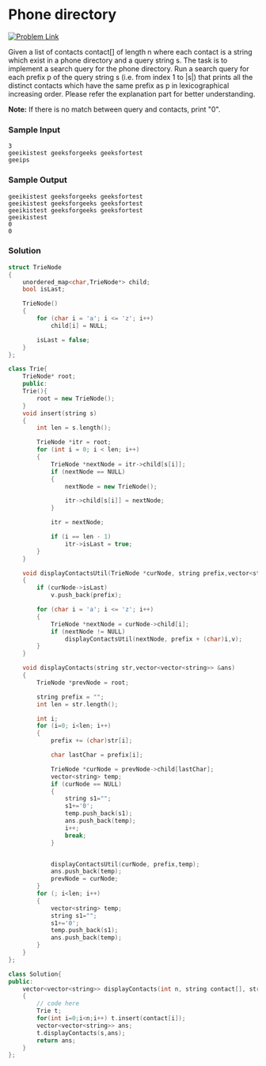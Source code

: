 # Phone directory

[![Problem Link](https://img.shields.io/badge/GeeksforGeeks-298D46?style=for-the-badge&logo=geeksforgeeks&logoColor=white)](https://practice.geeksforgeeks.org/problems/phone-directory4628/1/#)

Given a list of contacts contact[] of length n where each contact is a string which exist in a phone directory and a query string s. The task is to implement a search query for the phone directory. Run a search query for each prefix p of the query string s (i.e. from index 1 to |s|) that prints all the distinct contacts which have the same prefix as p in lexicographical increasing order. Please refer the explanation part for better understanding.

**Note:** If there is no match between query and contacts, print "0".

### Sample Input

```
3
geeikistest geeksforgeeks geeksfortest
geeips
```

### Sample Output

```
geeikistest geeksforgeeks geeksfortest
geeikistest geeksforgeeks geeksfortest
geeikistest geeksforgeeks geeksfortest
geeikistest
0
0
```

### Solution

```cpp
struct TrieNode
{
    unordered_map<char,TrieNode*> child;
    bool isLast;

    TrieNode()
    {
        for (char i = 'a'; i <= 'z'; i++)
            child[i] = NULL;

        isLast = false;
    }
};

class Trie{
    TrieNode* root;
    public:
    Trie(){
        root = new TrieNode();
    }
    void insert(string s)
    {
        int len = s.length();

        TrieNode *itr = root;
        for (int i = 0; i < len; i++)
        {
            TrieNode *nextNode = itr->child[s[i]];
            if (nextNode == NULL)
            {
                nextNode = new TrieNode();

                itr->child[s[i]] = nextNode;
            }

            itr = nextNode;

            if (i == len - 1)
                itr->isLast = true;
        }
    }

    void displayContactsUtil(TrieNode *curNode, string prefix,vector<string> &v)
    {
        if (curNode->isLast)
            v.push_back(prefix);

        for (char i = 'a'; i <= 'z'; i++)
        {
            TrieNode *nextNode = curNode->child[i];
            if (nextNode != NULL)
                displayContactsUtil(nextNode, prefix + (char)i,v);
        }
    }

    void displayContacts(string str,vector<vector<string>> &ans)
    {
        TrieNode *prevNode = root;

        string prefix = "";
        int len = str.length();

        int i;
        for (i=0; i<len; i++)
        {
            prefix += (char)str[i];

            char lastChar = prefix[i];

            TrieNode *curNode = prevNode->child[lastChar];
            vector<string> temp;
            if (curNode == NULL)
            {
                string s1="";
                s1+='0';
                temp.push_back(s1);
                ans.push_back(temp);
                i++;
                break;
            }


            displayContactsUtil(curNode, prefix,temp);
            ans.push_back(temp);
            prevNode = curNode;
        }
        for (; i<len; i++)
        {
            vector<string> temp;
            string s1="";
            s1+='0';
            temp.push_back(s1);
            ans.push_back(temp);
        }
    }
};

class Solution{
public:
    vector<vector<string>> displayContacts(int n, string contact[], string s)
    {
        // code here
        Trie t;
        for(int i=0;i<n;i++) t.insert(contact[i]);
        vector<vector<string>> ans;
        t.displayContacts(s,ans);
        return ans;
    }
};

```

